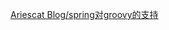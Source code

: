[Ariescat Blog/spring对groovy的支持](https://ariescat.github.io/2020/03/04/Spring%E5%AF%B9Groovy%E7%9A%84%E6%94%AF%E6%8C%81/)
